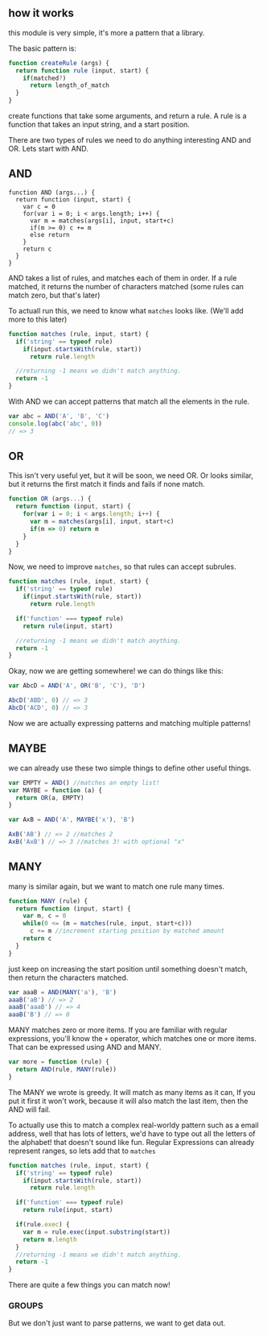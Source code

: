 
## how it works

this module is very simple, it's more a pattern that a library.

The basic pattern is:

``` js
function createRule (args) {
  return function rule (input, start) {
    if(matched?)
      return length_of_match
  }
}
```

create functions that take some arguments, and return a rule. A rule is a function
that takes an input string, and a start position.

There are two types of rules we need to do anything interesting AND and OR.
Lets start with AND.

## AND

```
function AND (args...) {
  return function (input, start) {
    var c = 0
    for(var i = 0; i < args.length; i++) {
      var m = matches(args[i], input, start+c)
      if(m >= 0) c += m
      else return
    }
    return c
  }
}
```
AND takes a list of rules, and matches each of them in order.
If a rule matched, it returns the number of characters matched
(some rules can match zero, but that's later)

To actuall run this, we need to know what `matches` looks like.
(We'll add more to this later)

``` js
function matches (rule, input, start) {
  if('string' == typeof rule)
    if(input.startsWith(rule, start))
      return rule.length

  //returning -1 means we didn't match anything.
  return -1
}
```

With AND we can accept patterns that match all the elements in the rule.

``` js
var abc = AND('A', 'B', 'C')
console.log(abc('abc', 0))
// => 3
```

## OR

This isn't very useful yet, but it will be soon, we need OR.
Or looks similar, but it returns the first match it finds and fails if none match.

``` js
function OR (args...) {
  return function (input, start) {
    for(var i = 0; i < args.length; i++) {
      var m = matches(args[i], input, start+c)
      if(m => 0) return m
    }
  }
}
```

Now, we need to improve `matches`, so that rules can accept subrules.

``` js
function matches (rule, input, start) {
  if('string' == typeof rule)
    if(input.startsWith(rule, start))
      return rule.length

  if('function' === typeof rule)
    return rule(input, start)

  //returning -1 means we didn't match anything.
  return -1
}
```

Okay, now we are getting somewhere! we can do things like this:

``` js
var AbcD = AND('A', OR('B', 'C'), 'D')

AbcD('ABD', 0) // => 3
AbcD('ACD', 0) // => 3
```
Now we are actually expressing patterns and matching multiple patterns!

## MAYBE

we can already use these two simple things to define other useful things.

``` js
var EMPTY = AND() //matches an empty list!
var MAYBE = function (a) {
  return OR(a, EMPTY)
}

var AxB = AND('A', MAYBE('x'), 'B')

AxB('AB') // => 2 //matches 2
AxB('AxB') // => 3 //matches 3! with optional "x"
```

## MANY

many is similar again, but we want to match one rule many times.

``` js
function MANY (rule) {
  return function (input, start) {
    var m, c = 0
    while(0 <= (m = matches(rule, input, start+c)))
      c += m //increment starting position by matched amount
    return c
  }
}
```

just keep on increasing the start position until something doesn't match,
then return the characters matched.

``` js
var aaaB = AND(MANY('a'), 'B')
aaaB('aB') // => 2
aaaB('aaaB') // => 4
aaaB('B') // => 0
```
MANY matches zero or more items. If you are familiar with regular expressions,
you'll know the `+` operator, which matches one or more items.
That can be expressed using AND and MANY.

``` js
var more = function (rule) {
  return AND(rule, MANY(rule))
}
```
The MANY we wrote is greedy. It will match as many items as it can,
If you put it first it won't work, because it will also match the last item,
then the AND will fail.

To actually use this to match a complex real-worldy pattern such as a email address,
well that has lots of letters, we'd have to type out all the letters of the alphabet!
that doesn't sound like fun. Regular Expressions can already represent ranges, so
lets add that to `matches`

``` js
function matches (rule, input, start) {
  if('string' == typeof rule)
    if(input.startsWith(rule, start))
      return rule.length

  if('function' === typeof rule)
    return rule(input, start)

  if(rule.exec) {
    var m = rule.exec(input.substring(start))
    return m.length
  }
  //returning -1 means we didn't match anything.
  return -1
}
```

There are quite a few things you can match now!

### GROUPS

But we don't just want to parse patterns, we want to get data out.
